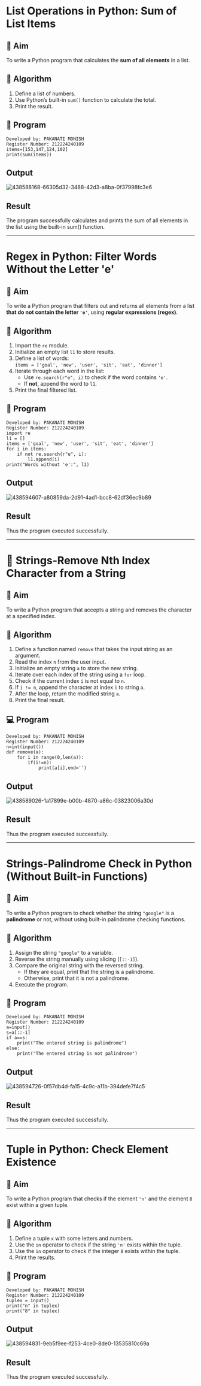 # List Operations in Python: Sum of List Items

## 🎯 Aim
To write a Python program that calculates the **sum of all elements** in a list.

## 🧠 Algorithm
1. Define a list of numbers.
2. Use Python’s built-in `sum()` function to calculate the total.
3. Print the result.

## 🧾 Program
```
Developed by: PAKANATI MONISH
Register Number: 212224240109
items=[153,147,124,102]
print(sum(items))
```
## Output
![438588168-66305d32-3488-42d3-a8ba-0f37998fc3e6](https://github.com/user-attachments/assets/93644d4a-9c8d-4a8b-9877-28665ff6ceee)

## Result
The program successfully calculates and prints the sum of all elements in the list using the built-in sum() function.

---
# Regex in Python: Filter Words Without the Letter 'e'

## 🎯 Aim
To write a Python program that filters out and returns all elements from a list **that do not contain the letter `'e'`**, using **regular expressions (regex)**.

## 🧠 Algorithm
1. Import the `re` module.
2. Initialize an empty list `l1` to store results.
3. Define a list of words:  
   `items = ['goal', 'new', 'user', 'sit', 'eat', 'dinner']`
4. Iterate through each word in the list:
   - Use `re.search(r"e", i)` to check if the word contains `'e'`.
   - If **not**, append the word to `l1`.
5. Print the final filtered list.

## 🧾 Program
```
Developed by: PAKANATI MONISH
Register Number: 212224240109
import re
l1 = []
items = ['goal', 'new', 'user', 'sit', 'eat', 'dinner']
for i in items:
    if not re.search(r"e", i):
        l1.append(i)
print("Words without 'e':", l1)
```
## Output
![438594607-a80859da-2d91-4ad1-bcc8-62df36ec9b89](https://github.com/user-attachments/assets/bf5b0309-1515-45fa-ad16-6e60bc36d4ff)


## Result
Thus the program executed successfully.

---
# 🧹 Strings-Remove Nth Index Character from a String

## 🎯 Aim
To write a Python program that accepts a string and removes the character at a specified index.

## 🧠 Algorithm
1. Define a function named `remove` that takes the input string as an argument.
2. Read the index `n` from the user input.
3. Initialize an empty string `a` to store the new string.
4. Iterate over each index of the string using a `for` loop.
5. Check if the current index `i` is not equal to `n`.
6. If `i != n`, append the character at index `i` to string `a`.
7. After the loop, return the modified string `a`.
8. Print the final result.

## 💻 Program
```
Developed by: PAKANATI MONISH
Register Number: 212224240109
n=int(input())
def remove(a):
    for i in range(0,len(a)):
        if(i!=n):
            print(a[i],end='')
```
## Output
![438589026-1a17899e-b00b-4870-a86c-03823006a30d](https://github.com/user-attachments/assets/2d147775-cf99-45d8-9879-c8121eff3d16)

## Result
Thus the program executed successfully.

---
# Strings-Palindrome Check in Python (Without Built-in Functions)

## 🎯 Aim
To write a Python program to check whether the string `"google"` is a **palindrome** or not, without using built-in palindrome checking functions.

## 🧠 Algorithm
1. Assign the string `"google"` to a variable.
2. Reverse the string manually using slicing (`[::-1]`).
3. Compare the original string with the reversed string.
   - If they are equal, print that the string is a palindrome.
   - Otherwise, print that it is not a palindrome.
4. Execute the program.

## 🧾 Program
```
Developed by: PAKANATI MONISH
Register Number: 212224240109
a=input()
s=a[::-1]
if a==s:
    print("The entered string is palindrome")
else:
    print("The entered string is not palindrome")
```
## Output
![438594726-0f57db4d-fa15-4c9c-a11b-394defe7f4c5](https://github.com/user-attachments/assets/3808668c-02ae-4a9f-85c4-5b8923dba62d)

## Result
Thus the program executed successfully.

---
# Tuple in Python: Check Element Existence

## 🎯 Aim
To write a Python program that checks if the element `'n'` and the element `8` exist within a given tuple.

## 🧠 Algorithm
1. Define a tuple `x` with some letters and numbers.
2. Use the `in` operator to check if the string `'n'` exists within the tuple.
3. Use the `in` operator to check if the integer `8` exists within the tuple.
4. Print the results.

## 🧾 Program
```
Developed by: PAKANATI MONISH
Register Number: 212224240109
tuplex = input()
print("n" in tuplex)
print("8" in tuplex)
```
## Output
![438594831-9eb5f9ee-f253-4ce0-8de0-13535810c69a](https://github.com/user-attachments/assets/ee258d4c-23b9-4eca-a298-8ad2d14ecd1d)

## Result
Thus the program executed successfully.
